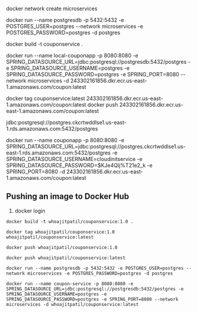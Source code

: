 docker network create microservices

docker run --name postgresdb -p 5432:5432 -e POSTGRES_USER=postgres --network microservices -e POSTGRES_PASSWORD=postgres -d postgres

docker build -t couponservice .

docker run --name local-couponapp -p 8080:8080 -e SPRING_DATASOURCE_URL=jdbc:postgresql://postgresdb:5432/postgres -e SPRING_DATASOURCE_USERNAME=postgres -e SPRING_DATASOURCE_PASSWORD=postgres -e SPRING_PORT=8080 --network microservices -d 243302161856.dkr.ecr.us-east-1.amazonaws.com/coupon:latest

docker tag couponservice:latest 243302161856.dkr.ecr.us-east-1.amazonaws.com/coupon:latest docker push 243302161856.dkr.ecr.us-east-1.amazonaws.com/coupon:latest

jdbc:postgresql://postgres.ckcrtwddlse1.us-east-1.rds.amazonaws.com:5432/postgres

docker run --name couponapp -p 8080:8080 -e SPRING_DATASOURCE_URL=jdbc:postgresql://postgres.ckcrtwddlse1.us-east-1.rds.amazonaws.com:5432/postgres -e SPRING_DATASOURCE_USERNAME=cloudinitservice -e SPRING_DATASOURCE_PASSWORD=$KJe4QIj%T21e2_k -e SPRING_PORT=8080 -d 243302161856.dkr.ecr.us-east-1.amazonaws.com/coupon:latest


## Pushing an image to Docker Hub

1. docker login 

``` docker build -t whoajitpatil/couponservice:1.0 . ``` 

``` docker tag whoajitpatil/couponservice:1.0 whoajitpatil/couponservice:latest ```

``` docker push whoajitpatil/couponservice:1.0 ```

``` docker push whoajitpatil/couponservice:latest ```

``` docker run --name postgresdb -p 5432:5432 -e POSTGRES_USER=postgres --network microservices -e POSTGRES_PASSWORD=postgres -d postgres ```

``` docker run --name coupon-service -p 8080:8080 -e SPRING_DATASOURCE_URL=jdbc:postgresql://postgresdb:5432/postgres -e SPRING_DATASOURCE_USERNAME=postgres -e SPRING_DATASOURCE_PASSWORD=postgres -e SPRING_PORT=8080 --network microservices -d whoajitpatil/couponservice:latest ```
